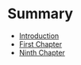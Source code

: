 # Summary

* [Introduction](README.md)
* [First Chapter](chapter1.md)
* [Ninth Chapter](ninth_chapter.md)

